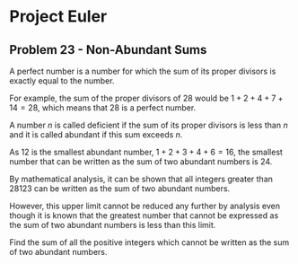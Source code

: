 # Project Euler

## Problem 23 - Non-Abundant Sums

A perfect number is a number for which the sum of its proper divisors is exactly equal to the number.

For example, the sum of the proper divisors of 28 would be $1 + 2 + 4 + 7 + 14 = 28$, which means that 28 is a perfect number.

A number $n$ is called deficient if the sum of its proper divisors is less than $n$ and it is called abundant if this sum exceeds $n$.

As 12 is the smallest abundant number, $1 + 2 + 3 + 4 + 6 = 16$, the smallest number that can be written as the sum of two abundant numbers is 24.

By mathematical analysis, it can be shown that all integers greater than 28123 can be written as the sum of two abundant numbers.

However, this upper limit cannot be reduced any further by analysis even though it is known that the greatest number that cannot be expressed as the sum of two abundant numbers is less than this limit.

Find the sum of all the positive integers which cannot be written as the sum of two abundant numbers.
